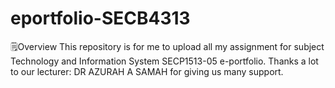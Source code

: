 # eportfolio-SECB4313
🗒️Overview
This repository is for me to upload all my assignment for subject Technology and Information System SECP1513-05 e-portfolio. Thanks a lot to our lecturer: DR AZURAH A SAMAH for giving us many support.
